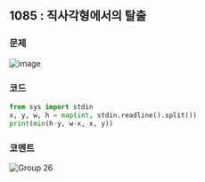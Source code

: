 ## 1085 : 직사각형에서의 탈출
### 문제
![image](https://user-images.githubusercontent.com/50744222/134516472-7c210923-084b-4bd8-97bc-327fb35cff12.png)

### 코드
```python
from sys import stdin
x, y, w, h = map(int, stdin.readline().split())
print(min(h-y, w-x, x, y))
```

### 코멘트
![Group 26](https://user-images.githubusercontent.com/50744222/134519947-69045d7e-32a1-4146-b375-4368b5d25e2f.png)

